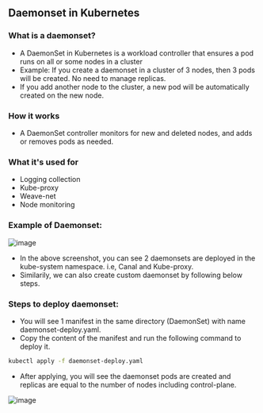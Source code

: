 ## Daemonset in Kubernetes

### What is a daemonset?
- A DaemonSet in Kubernetes is a workload controller that ensures a pod runs on all or some nodes in a cluster
- Example: If you create a daemonset in a cluster of 3 nodes, then 3 pods will be created. No need to manage replicas.
- If you add another node to the cluster, a new pod will be automatically created on the new node.

### How it works
- A DaemonSet controller monitors for new and deleted nodes, and adds or removes pods as needed.

### What it's used for
- Logging collection
- Kube-proxy
- Weave-net
- Node monitoring

### Example of Daemonset: #

![image](https://github.com/user-attachments/assets/71725083-89a7-4e93-a1ed-df4c8adc94c3)

- In the above screenshot, you can see 2 daemonsets are deployed in the kube-system namespace. i.e, Canal and Kube-proxy.
- Similarily, we can also create custom daemonset by following below steps.

### Steps to deploy daemonset:

- You will see 1 manifest in the same directory (DaemonSet) with name daemonset-deploy.yaml.
- Copy the content of the manifest and run the following command to deploy it.
```bash
kubectl apply -f daemonset-deploy.yaml
```
- After applying, you will see the daemonset pods are created and replicas are equal to the number of nodes including control-plane.

![image](https://github.com/user-attachments/assets/e07e794e-4557-4ad1-bb4b-dddc4001697c)

